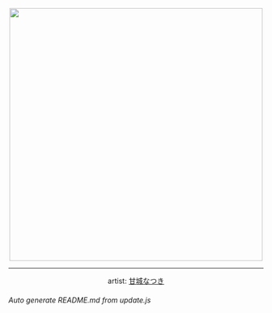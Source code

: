 
<p align="center">
  <img width="500" src="https://nekos.best/api/v2/neko/0540.png">
  <hr/>
  <center>
    artist: <a href="https://www.pixiv.net/en/artworks/92921304">甘城なつき</a>
  </center>
</p>


###### Auto generate README.md from update.js

